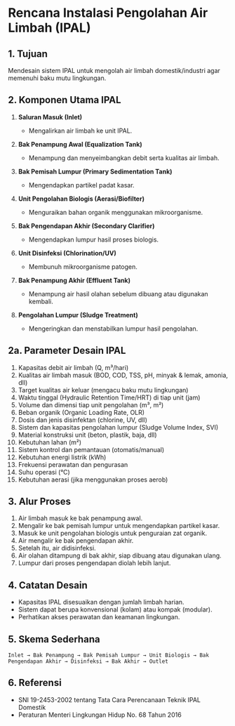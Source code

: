 # Rencana Instalasi Pengolahan Air Limbah (IPAL)

## 1. Tujuan
Mendesain sistem IPAL untuk mengolah air limbah domestik/industri agar memenuhi baku mutu lingkungan.

## 2. Komponen Utama IPAL

1. **Saluran Masuk (Inlet)**
   - Mengalirkan air limbah ke unit IPAL.

2. **Bak Penampung Awal (Equalization Tank)**
   - Menampung dan menyeimbangkan debit serta kualitas air limbah.

3. **Bak Pemisah Lumpur (Primary Sedimentation Tank)**
   - Mengendapkan partikel padat kasar.

4. **Unit Pengolahan Biologis (Aerasi/Biofilter)**
   - Menguraikan bahan organik menggunakan mikroorganisme.

5. **Bak Pengendapan Akhir (Secondary Clarifier)**
   - Mengendapkan lumpur hasil proses biologis.

6. **Unit Disinfeksi (Chlorination/UV)**
   - Membunuh mikroorganisme patogen.

7. **Bak Penampung Akhir (Effluent Tank)**
   - Menampung air hasil olahan sebelum dibuang atau digunakan kembali.

8. **Pengolahan Lumpur (Sludge Treatment)**
   - Mengeringkan dan menstabilkan lumpur hasil pengolahan.

## 2a. Parameter Desain IPAL

1. Kapasitas debit air limbah (Q, m³/hari)
2. Kualitas air limbah masuk (BOD, COD, TSS, pH, minyak & lemak, amonia, dll)
3. Target kualitas air keluar (mengacu baku mutu lingkungan)
4. Waktu tinggal (Hydraulic Retention Time/HRT) di tiap unit (jam)
5. Volume dan dimensi tiap unit pengolahan (m³, m²)
6. Beban organik (Organic Loading Rate, OLR)
7. Dosis dan jenis disinfektan (chlorine, UV, dll)
8. Sistem dan kapasitas pengolahan lumpur (Sludge Volume Index, SVI)
9. Material konstruksi unit (beton, plastik, baja, dll)
10. Kebutuhan lahan (m²)
11. Sistem kontrol dan pemantauan (otomatis/manual)
12. Kebutuhan energi listrik (kWh)
13. Frekuensi perawatan dan pengurasan
14. Suhu operasi (°C)
15. Kebutuhan aerasi (jika menggunakan proses aerob)

## 3. Alur Proses

1. Air limbah masuk ke bak penampung awal.
2. Mengalir ke bak pemisah lumpur untuk mengendapkan partikel kasar.
3. Masuk ke unit pengolahan biologis untuk penguraian zat organik.
4. Air mengalir ke bak pengendapan akhir.
5. Setelah itu, air didisinfeksi.
6. Air olahan ditampung di bak akhir, siap dibuang atau digunakan ulang.
7. Lumpur dari proses pengendapan diolah lebih lanjut.

## 4. Catatan Desain

- Kapasitas IPAL disesuaikan dengan jumlah limbah harian.
- Sistem dapat berupa konvensional (kolam) atau kompak (modular).
- Perhatikan akses perawatan dan keamanan lingkungan.

## 5. Skema Sederhana

```
Inlet → Bak Penampung → Bak Pemisah Lumpur → Unit Biologis → Bak Pengendapan Akhir → Disinfeksi → Bak Akhir → Outlet
```

## 6. Referensi

- SNI 19-2453-2002 tentang Tata Cara Perencanaan Teknik IPAL Domestik
- Peraturan Menteri Lingkungan Hidup No. 68 Tahun 2016
